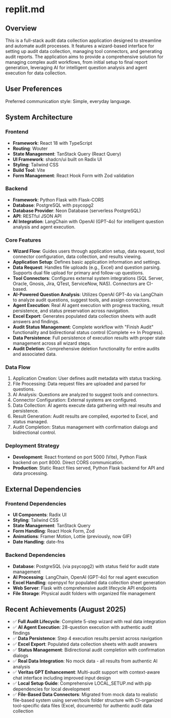# replit.md

## Overview

This is a full-stack audit data collection application designed to streamline and automate audit processes. It features a wizard-based interface for setting up audit data collection, managing tool connectors, and generating audit reports. The application aims to provide a comprehensive solution for managing complex audit workflows, from initial setup to final report generation, leveraging AI for intelligent question analysis and agent execution for data collection.

## User Preferences

Preferred communication style: Simple, everyday language.

## System Architecture

### Frontend
- **Framework**: React 18 with TypeScript
- **Routing**: Wouter
- **State Management**: TanStack Query (React Query)
- **UI Framework**: shadcn/ui built on Radix UI
- **Styling**: Tailwind CSS
- **Build Tool**: Vite
- **Form Management**: React Hook Form with Zod validation

### Backend
- **Framework**: Python Flask with Flask-CORS
- **Database**: PostgreSQL with psycopg2
- **Database Provider**: Neon Database (serverless PostgreSQL)
- **API**: RESTful JSON API
- **AI Integration**: LangChain with OpenAI (GPT-4o) for intelligent question analysis and agent execution.

### Core Features
- **Wizard Flow**: Guides users through application setup, data request, tool connector configuration, data collection, and results viewing.
- **Application Setup**: Defines basic application information and settings.
- **Data Request**: Handles file uploads (e.g., Excel) and question parsing. Supports dual file upload for primary and follow-up questions.
- **Tool Connectors**: Configures external system integrations (SQL Server, Oracle, Gnosis, Jira, QTest, ServiceNow, NAS). Connectors are CI-based.
- **AI-Powered Question Analysis**: Utilizes OpenAI GPT-4o via LangChain to analyze audit questions, suggest tools, and assign connectors.
- **Agent Execution**: Real AI agent execution with progress tracking, result persistence, and status preservation across navigation.
- **Excel Export**: Generates populated data collection sheets with audit answers and findings.
- **Audit Status Management**: Complete workflow with "Finish Audit" functionality and bidirectional status control (Complete ↔ In Progress).
- **Data Persistence**: Full persistence of execution results with proper state management across all wizard steps.
- **Audit Deletion**: Comprehensive deletion functionality for entire audits and associated data.

### Data Flow
1. Application Creation: User defines audit metadata with status tracking.
2. File Processing: Data request files are uploaded and parsed for questions.
3. AI Analysis: Questions are analyzed to suggest tools and connectors.
4. Connector Configuration: External systems are configured.
5. Data Collection: AI agents execute data gathering with real results and persistence.
6. Result Generation: Audit results are compiled, exported to Excel, and status managed.
7. Audit Completion: Status management with confirmation dialogs and bidirectional control.

### Deployment Strategy
- **Development**: React frontend on port 5000 (Vite), Python Flask backend on port 8000. Direct CORS communication.
- **Production**: Static React files served, Python Flask backend for API and data processing.

## External Dependencies

### Frontend Dependencies
- **UI Components**: Radix UI
- **Styling**: Tailwind CSS
- **State Management**: TanStack Query
- **Form Handling**: React Hook Form, Zod
- **Animations**: Framer Motion, Lottie (previously, now GIF)
- **Date Handling**: date-fns

### Backend Dependencies
- **Database**: PostgreSQL (via psycopg2) with status field for audit state management
- **AI Processing**: LangChain, OpenAI (GPT-4o) for real agent execution
- **Excel Handling**: openpyxl for populated data collection sheet generation
- **Web Server**: Flask with comprehensive audit lifecycle API endpoints
- **File Storage**: Physical audit folders with organized file management

## Recent Achievements (August 2025)
- ✅ **Full Audit Lifecycle**: Complete 5-step wizard with real data integration
- ✅ **AI Agent Execution**: 28-question execution with authentic audit findings
- ✅ **Data Persistence**: Step 4 execution results persist across navigation
- ✅ **Excel Export**: Populated data collection sheets with audit answers
- ✅ **Status Management**: Bidirectional audit completion with confirmation dialogs
- ✅ **Real Data Integration**: No mock data - all results from authentic AI analysis
- ✅ **Veritas GPT Enhancement**: Multi-audit support with context-aware chat interface including improved input design
- ✅ **Local Setup Guide**: Comprehensive LOCAL_SETUP.md with pip dependencies for local development
- ✅ **File-Based Data Connectors**: Migrated from mock data to realistic file-based system using server/tools folder structure with CI-organized tool-specific data files (Excel, documents) for authentic audit data collection